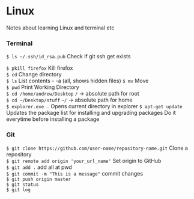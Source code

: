 # Linux
Notes about learning Linux and terminal etc



### Terminal

`$ ls ~/.ssh/id_rsa.pub`      Check if git ssh get exists  

`$ pkill firefox`             Kill firefox  
`$ cd`                        Change directory  
`$ ls`                        List contents - -a (all, shows hidden files) 
`$ mv`                        Move   
`$ pwd`     Print Working Directory  
`$ cd /home/andrew/Desktop` `/` -> absolute path for root        
`$ cd ~/Desktop/stuff` `~/` -> absolute path for home   
`$ explorer.exe .`             Opens current directory in explorer
`$ apt-get update`             Updates the package list for installing and upgrading packages
                               Do it everytime before installing a package



### Git  
`$ git clone https://github.com/user-name/repository-name.git`  Clone a repository  
`$ git remote add origin 'your_url_name'` Set origin to GitHub  
`$ git add .` add all at pwd  
`$ git commit -m "This is a message"` commit changes  
`$ git push origin master`   
`$ git status`  
`$ git log`  
